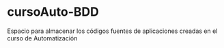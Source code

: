 # cursoAuto-BDD
Espacio para almacenar los códigos fuentes de aplicaciones creadas en el curso de Automatización 
